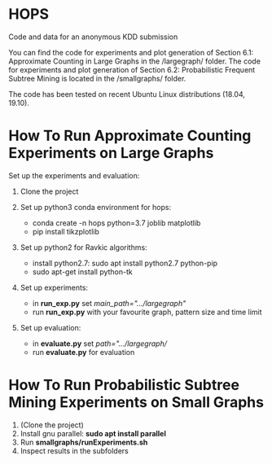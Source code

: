 # HOPS
Code and data for an anonymous KDD submission

You can find the code for experiments and plot generation of Section 6.1: Approximate Counting in Large Graphs in the /largegraph/ folder.
The code for experiments and plot generation of Section 6.2: Probabilistic Frequent Subtree Mining is located in the /smallgraphs/ folder.

The code has been tested on recent Ubuntu Linux distributions (18.04, 19.10).

# How To Run Approximate Counting Experiments on Large Graphs

Set up the experiments and evaluation:
1. Clone the project
2. Set up python3 conda environment for hops:
   * conda create -n hops python=3.7 joblib matplotlib
   * pip install tikzplotlib
3. Set up python2 for Ravkic algorithms:
   * install python2.7: sudo apt install python2.7 python-pip
   * sudo apt-get install python-tk

4. Set up experiments:
   * in **run_exp.py** set *main_path=".../largegraph"*
   * run **run_exp.py** with your favourite graph, pattern size and time limit
5. Set up evaluation:
   * in **evaluate.py** set *path=".../largegraph/*
   * run **evaluate.py** for evaluation 

# How To Run Probabilistic Subtree Mining Experiments on Small Graphs

1. (Clone the project)
2. Install gnu parallel: **sudo apt install parallel**
3. Run **smallgraphs/runExperiments.sh**
4. Inspect results in the subfolders

